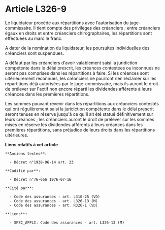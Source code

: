 # Article L326-9

Le liquidateur procède aux répartitions avec l'autorisation du juge-commissaire. Il tient compte des privilèges des
créanciers ; entre créanciers égaux en droits et entre créanciers chirographaires, les répartitions sont effectuées au marc
le franc.

A dater de la nomination du liquidateur, les poursuites individuelles des créanciers sont suspendues.

A défaut par les créanciers d'avoir valablement saisi la juridiction compétente dans le délai prescrit, les créances
contestées ou inconnues ne seront pas comprises dans les répartitions à faire. Si les créances sont ultérieurement reconnues,
les créanciers ne pourront rien réclamer sur les répartitions déjà autorisées par le juge-commissaire, mais ils auront le
droit de prélever sur l'actif non encore réparti les dividendes afférents à leurs créances dans les premières répartitions.

Les sommes pouvant revenir dans les répartitions aux créanciers contestés qui ont régulièrement saisi la juridiction
compétente dans le délai prescrit seront tenues en réserve jusqu'à ce qu'il ait été statué définitivement sur leurs
créances ; les créanciers auront le droit de prélever sur les sommes mises en réserve les dividendes afférents à leurs
créances dans les premières répartitions, sans préjudice de leurs droits dans les répartitions ultérieures.

**Liens relatifs à cet article**

	**Anciens textes**:

	  - Décret n°1938-06-14 art. 23

	**Codifié par**:

	  - Décret n°76-666 1976-07-16

	**Cité par**:

	  - Code des assurances - art. L310-25 (VD)
	  - Code des assurances - art. L326-13 (M)
	  - Code des assurances - art. R326-1 (VD)

	**Liens**:

	  - SPEC_APPLI: Code des assurances - art. L326-13 (M)
